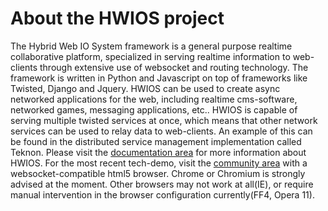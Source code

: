 About the HWIOS project
=======================
The Hybrid Web IO System framework is a general purpose realtime collaborative platform, specialized in serving realtime information to
web-clients through extensive use of websocket and routing technology. The framework is written in Python and Javascript on top of
frameworks like Twisted, Django and Jquery. HWIOS can be used to create async networked applications for the web, including realtime cms-software,
networked games, messaging applications, etc.. HWIOS is capable of serving multiple twisted services at once, which means that other network
services can be used to relay data to web-clients. An example of this can be found in the distributed service management implementation called
Teknon. Please visit the [documentation area](http://hwios.org/docs/ "HWIOS Docs") for more information about HWIOS. For the most recent
tech-demo, visit the [community area](http://hwios.org "HWIOS Community") with a websocket-compatible html5 browser.
Chrome or Chromium is strongly advised at the moment. Other browsers may not work at all(IE), or require manual intervention in the browser
configuration currently(FF4, Opera 11).
